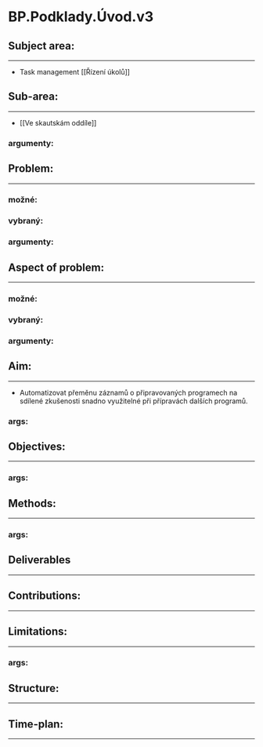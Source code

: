 # BP.Podklady.Úvod.v3

## Subject area:

---

- Task management [[Řízení úkolů]]

## Sub-area:

---

- [[Ve skautskám oddíle]]

### argumenty:

## Problem:

---

### možné:

### vybraný:

### argumenty:

## Aspect of problem:

---

### možné:

### vybraný:

### argumenty:

## Aim:

---

- Automatizovat přeměnu záznamů o připravovaných programech na sdílené zkušenosti snadno využitelné při přípravách dalších programů.

### args:

## Objectives:

---

### args:

## Methods:

---

### args:

## Deliverables

---

## Contributions:

---

## Limitations:

---

### args:

## Structure:

---

## Time-plan:

---